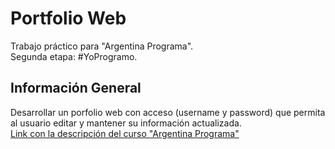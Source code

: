 # Portfolio Web
Trabajo práctico para "Argentina Programa".  
Segunda etapa: #YoProgramo.

## Información General
Desarrollar un porfolio web con acceso (username y password) que permita al usuario editar y mantener su información actualizada.  
[Link con la descripción del curso "Argentina Programa"](https://www.argentina.gob.ar/produccion/argentina-programa/segunda-etapa)